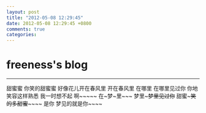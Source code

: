 ```yaml
---
layout: post
title: "2012-05-08 12:29:45"
date: 2012-05-08 12:29:45 +0800
comments: true
categories: 
---
```


# freeness's blog

----------

>
甜蜜蜜 你笑的甜蜜蜜 好像花儿开在春风里 开在春风里 在哪里 在哪里见过你 你地笑容这样熟悉 我一时想不起 啊~~~~~ 在~梦~里~~~ 梦里~~~梦里见过你~~ 甜蜜~~~笑的多甜蜜~~~~~~ 是你 梦见的就是你~~~~